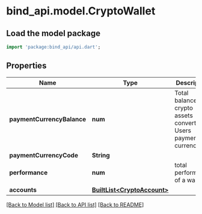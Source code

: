 # bind_api.model.CryptoWallet

## Load the model package
```dart
import 'package:bind_api/api.dart';
```

## Properties
Name | Type | Description | Notes
------------ | ------------- | ------------- | -------------
**paymentCurrencyBalance** | **num** | Total balance of crypto assets converted to Users payment currency | 
**paymentCurrencyCode** | **String** |  | 
**performance** | **num** | total performance of a wallet | 
**accounts** | [**BuiltList&lt;CryptoAccount&gt;**](CryptoAccount.md) |  | [optional] 

[[Back to Model list]](../README.md#documentation-for-models) [[Back to API list]](../README.md#documentation-for-api-endpoints) [[Back to README]](../README.md)


